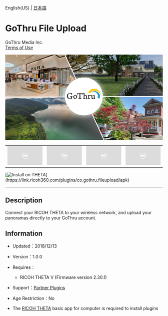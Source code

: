 English(US) | [日本語](README.ja.md)

# GoThru File Upload
GoThru Media Inc.  
[Terms of Use](https://gothru.co/termsofservice.php)

<div align="center">
 <img src="1.png">

 <table>
  <tr>
   <td><img src="../../resources/common/img/noimg.png"></td>
   <td><img src="../../resources/common/img/noimg.png"></td>
   <td><img src="../../resources/common/img/noimg.png"></td>
   <td><img src="../../resources/common/img/noimg.png"></td>
  </tr>
 </table>
</div>

[![Install on THETA](https://assets.ricoh360.com/image/upload/v1/front/theta/install-button.svg?)](https://link.ricoh360.com/plugins/co.gothru.fileupload/apk)

***

## Description
Connect your RICOH THETA to your wireless network, and upload your panoramas directly to your GoThru account.

## Information
  * Updated：2018/12/13
  * Version：1.0.0
  * Requires：
    * RICOH THETA V (Firmware version 2.30.1)
  * Support：[Partner Plugins](https://kb.gothru.co/)
  * Age Restriction：No

* The [RICOH THETA](https://theta360.com/ja/about/application/pc.html#app-detail-01) basic app for computer is required to install plugins
